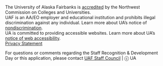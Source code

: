 The University of Alaska Fairbanks is [accredited](https://uaf.edu/accreditation/) by the Northwest Commission on Colleges and Universities.    
UAF is an AA/EO employer and educational institution and prohibits illegal discrimination against any individual. Learn more about UA’s notice of [nondiscrimination](https://www.alaska.edu/nondiscrimination).    
UA is committed to providing accessible websites. Learn more about UA’s [notice of web accessibility](https://www.alaska.edu/webaccessibility).    
[Privacy Statement](https://www.alaska.edu/records/records/compliance/gdpr/ua-privacy-statement/)    

For questions or comments regarding the Staff Recognition &amp; Development Day or this application, please contact [UAF Staff Council](mailto:uaf-staff-council@alaska.edu) | ⓒ UA
